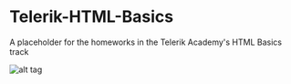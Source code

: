 # Telerik-HTML-Basics
A placeholder for the homeworks in the Telerik Academy's HTML Basics track

![alt tag](http://oi57.tinypic.com/21bt6p2.jpg)
